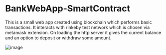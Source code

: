 # BankWebApp-SmartContract
This is a small web app created using blockchain which performs basic transactions.
It interacts with rinkeby test network which is chosen via metamask extension.
On loading the http server it gives the current balance and an option to deposit or withdraw some amount.

![image](https://user-images.githubusercontent.com/54212786/81948607-894e8b00-961f-11ea-8da3-e353b1120a89.png)
